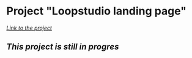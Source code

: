 # **Project "Loopstudio landing page"**

*[Link to the project](https://myers32.github.io/loopstudios-landing-page/)*

## *This project is still in progres*
